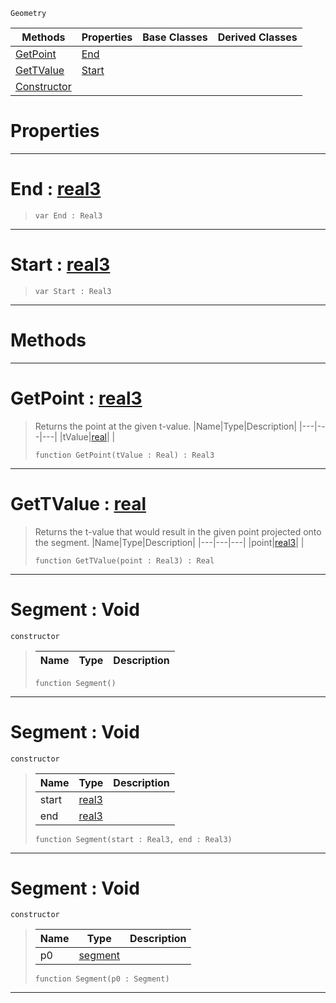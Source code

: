  `Geometry`

|Methods|Properties|Base Classes|Derived Classes|
|---|---|---|---|
|[ GetPoint](https://github.com/zeroengineteam/ZeroDocs/blob/master/code_reference/class_reference/segment.markdown#getpoint-zero-engine-doc)|[ End](https://github.com/zeroengineteam/ZeroDocs/blob/master/code_reference/class_reference/segment.markdown#end-zero-engine-document)| | |
|[ GetTValue](https://github.com/zeroengineteam/ZeroDocs/blob/master/code_reference/class_reference/segment.markdown#gettvalue-zero-engine-do)|[ Start](https://github.com/zeroengineteam/ZeroDocs/blob/master/code_reference/class_reference/segment.markdown#start-zero-engine-docume)| | |
|[ Constructor](https://github.com/zeroengineteam/ZeroDocs/blob/master/code_reference/class_reference/segment.markdown#segment-void)| | | |


 #  Properties


---  
 #  End : [real3](https://github.com/zeroengineteam/ZeroDocs/blob/master/code_reference/nada_base_types/real3.markdown)

> 
> ``` lang=cpp, name=Nada
> var End : Real3


---  
 #  Start : [real3](https://github.com/zeroengineteam/ZeroDocs/blob/master/code_reference/nada_base_types/real3.markdown)

> 
> ``` lang=cpp, name=Nada
> var Start : Real3


---  
 #  Methods


---  
 #  GetPoint : [real3](https://github.com/zeroengineteam/ZeroDocs/blob/master/code_reference/nada_base_types/real3.markdown)

> Returns the point at the given t-value.
> |Name|Type|Description|
> |---|---|---|
> |tValue|[real](https://github.com/zeroengineteam/ZeroDocs/blob/master/code_reference/nada_base_types/real.markdown)| |
> ``` lang=cpp, name=Nada
> function GetPoint(tValue : Real) : Real3
> ``` 


---  
 #  GetTValue : [real](https://github.com/zeroengineteam/ZeroDocs/blob/master/code_reference/nada_base_types/real.markdown)

> Returns the t-value that would result in the given point projected onto the segment.
> |Name|Type|Description|
> |---|---|---|
> |point|[real3](https://github.com/zeroengineteam/ZeroDocs/blob/master/code_reference/nada_base_types/real3.markdown)| |
> ``` lang=cpp, name=Nada
> function GetTValue(point : Real3) : Real
> ``` 


---  
 #  Segment : Void

 `constructor`

> 
> |Name|Type|Description|
> |---|---|---|
> ``` lang=cpp, name=Nada
> function Segment()
> ``` 


---  
 #  Segment : Void

 `constructor`

> 
> |Name|Type|Description|
> |---|---|---|
> |start|[real3](https://github.com/zeroengineteam/ZeroDocs/blob/master/code_reference/nada_base_types/real3.markdown)| |
> |end|[real3](https://github.com/zeroengineteam/ZeroDocs/blob/master/code_reference/nada_base_types/real3.markdown)| |
> ``` lang=cpp, name=Nada
> function Segment(start : Real3, end : Real3)
> ``` 


---  
 #  Segment : Void

 `constructor`

> 
> |Name|Type|Description|
> |---|---|---|
> |p0|[segment](https://github.com/zeroengineteam/ZeroDocs/blob/master/code_reference/class_reference/segment.markdown)| |
> ``` lang=cpp, name=Nada
> function Segment(p0 : Segment)
> ``` 


---  
 

 